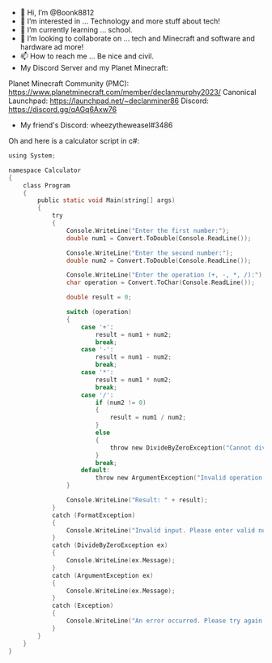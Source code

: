 - 👋 Hi, I’m @Boonk8812
- 👀 I’m interested in ... Technology and more stuff about tech!
- 🌱 I’m currently learning ... school.
- 💞️ I’m looking to collaborate on ... tech and Minecraft and software and hardware ad more!
- 📫 How to reach me ... Be nice and civil.
- My Discord Server and my Planet Minecraft:

 Planet Minecraft Community (PMC): https://www.planetminecraft.com/member/declanmurphy2023/
 Canonical Launchpad: https://launchpad.net/~declanminer86
 Discord: https://discord.gg/qAGq6Axw76

- My friend's Discord: wheezytheweasel#3486

<!---
Boonk8812/Boonk8812 is a ✨ special ✨ repository because its `README.md` (this file) appears on your GitHub profile.
You can click the Preview link to take a look at your changes.
--->
Oh and here is a calculator script in c#:
```c
using System;

namespace Calculator
{
    class Program
    {
        public static void Main(string[] args)
        {
            try
            {
                Console.WriteLine("Enter the first number:");
                double num1 = Convert.ToDouble(Console.ReadLine());

                Console.WriteLine("Enter the second number:");
                double num2 = Convert.ToDouble(Console.ReadLine());

                Console.WriteLine("Enter the operation (+, -, *, /):");
                char operation = Convert.ToChar(Console.ReadLine());

                double result = 0;

                switch (operation)
                {
                    case '+':
                        result = num1 + num2;
                        break;
                    case '-':
                        result = num1 - num2;
                        break;
                    case '*':
                        result = num1 * num2;
                        break;
                    case '/':
                        if (num2 != 0)
                        {
                            result = num1 / num2;
                        }
                        else
                        {
                            throw new DivideByZeroException("Cannot divide by zero.");
                        }
                        break;
                    default:
                        throw new ArgumentException("Invalid operation.");
                }

                Console.WriteLine("Result: " + result);
            }
            catch (FormatException)
            {
                Console.WriteLine("Invalid input. Please enter valid numbers.");
            }
            catch (DivideByZeroException ex)
            {
                Console.WriteLine(ex.Message);
            }
            catch (ArgumentException ex)
            {
                Console.WriteLine(ex.Message);
            }
            catch (Exception)
            {
                Console.WriteLine("An error occurred. Please try again.");
            }
        }
    }
}
```
